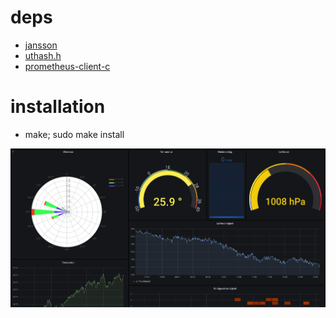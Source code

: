 # deps
* [jansson](https://github.com/akheron/jansson)
* [uthash.h](http://troydhanson.github.io/uthash/)
* [prometheus-client-c](https://github.com/digitalocean/prometheus-client-c)

# installation
* make; sudo make install

![wttr](wttr.png "Grafana")

